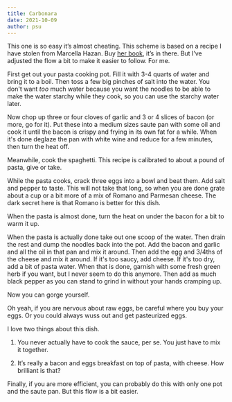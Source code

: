 ```yaml
---
title: Carbonara
date: 2021-10-09
author: psu
---
```


This one is so easy it’s almost cheating. This scheme is based on a recipe I have stolen
from Marcella Hazan. Buy [her
book](http://www.amazon.com/Essentials-Classic-Italian-Cooking-Marcella/dp/039458404X/),
it’s in there. But I’ve adjusted the flow a bit to make it easier to follow. For me.

First get out your pasta cooking pot. Fill it with 3-4 quarts of water and bring it to a
boil. Then toss a few big pinches of salt into the water. You don't want _too_ much water
because you want the noodles to be able to make the water starchy while they cook, so you
can use the starchy water later.

Now chop up three or four cloves of garlic and 3 or 4 slices of bacon (or more, go for
it). Put these into a medium sizes saute pan with some oil and cook it until the bacon is
crispy and frying in its own fat for a while. When it's done deglaze the pan with white
wine and reduce for a few minutes, then turn the heat off.

Meanwhile, cook the spaghetti. This recipe is calibrated to about a pound of pasta, give
or take.

While the pasta cooks, crack three eggs into a bowl and beat them. Add salt and pepper to
taste. This will not take that long, so when you are done grate about a cup or a bit more
of a mix of Romano and Parmesan cheese. The dark secret here is that Romano is better for
this dish.

When the pasta is almost done, turn the heat on under the bacon for a bit to warm it up.

When the pasta is actually done take out one scoop of the water. Then drain the rest and dump the
noodles back into the pot. Add the bacon and garlic and all the oil in that pan and mix it
around. Then add the egg and 3/4ths of the cheese and mix it around. If it's too saucy,
add cheese. If it's too dry, add a bit of pasta water. When that is done, garnish with
some fresh green herb if you want, but I never seem to do this anymore. Then add as much
black pepper as you can stand to grind in without your hands cramping up. 

Now you can gorge yourself. 

Oh yeah, if you are nervous about raw eggs, be careful where you buy your eggs. Or you
could always wuss out and get pasteurized eggs.

I love two things about this dish.

1. You never actually have to cook the sauce, per se. You just have to mix it together.

2. It’s really a bacon and eggs breakfast on top of pasta, with cheese. How brilliant is
   that?

Finally, if you are more efficient, you can probably do this with only one pot and the
saute pan. But this flow is a bit easier.